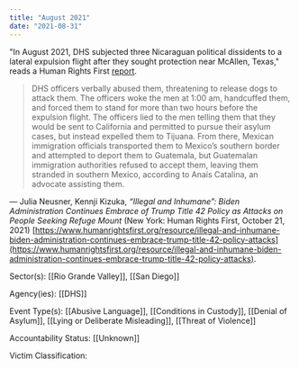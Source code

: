 ```yaml
---
title: "August 2021"
date: "2021-08-31"
---
```


"In August 2021, DHS subjected three Nicaraguan political dissidents to a lateral expulsion flight after they sought protection near McAllen, Texas," reads a Human Rights First [report](https://www.humanrightsfirst.org/resource/illegal-and-inhumane-biden-administration-continues-embrace-trump-title-42-policy-attacks).

> DHS officers verbally abused them, threatening to release dogs to attack them. The officers woke the men at 1:00 am, handcuffed them, and forced them to stand for more than two hours before the expulsion flight. The officers lied to the men telling them that they would be sent to California and permitted to pursue their asylum cases, but instead expelled them to Tijuana. From there, Mexican immigration officials transported them to Mexico’s southern border and attempted to deport them to Guatemala, but Guatemalan immigration authorities refused to accept them, leaving them stranded in southern Mexico, according to Anaís Catalina, an advocate assisting them.

— Julia Neusner, Kennji Kizuka, _“Illegal and Inhumane”: Biden Administration Continues Embrace of Trump Title 42 Policy as Attacks on People Seeking Refuge Mount_ (New York: Human Rights First, October 21, 2021) [https://www.humanrightsfirst.org/resource/illegal-and-inhumane-biden-administration-continues-embrace-trump-title-42-policy-attacks](https://www.humanrightsfirst.org/resource/illegal-and-inhumane-biden-administration-continues-embrace-trump-title-42-policy-attacks).

Sector(s): [[Rio Grande Valley]],  [[San Diego]]

Agency(ies): [[DHS]]

Event Type(s): [[Abusive Language]],  [[Conditions in Custody]],  [[Denial of Asylum]],  [[Lying or Deliberate Misleading]],  [[Threat of Violence]]

Accountability Status: [[Unknown]]

Victim Classification: 